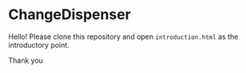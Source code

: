 # ChangeDispenser

Hello! Please clone this repository and open `introduction.html` as the introductory point.

Thank you
